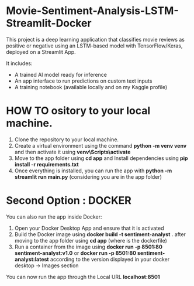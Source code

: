 # Movie-Sentiment-Analysis-LSTM-Streamlit-Docker

This project is a deep learning application that classifies movie reviews as positive or negative using an LSTM-based model with TensorFlow/Keras, deployed on a Streamlit App.

It includes:

- A trained AI model ready for inference
- An app interface to run predictions on custom text inputs
- A training notebook (available locally and on my Kaggle profile)  

# HOW TO ository to your local machine.
1. Clone the repository to your local machine.
2. Create a virtual environment using the command **python -m venv venv** and then activate it using **venv\Scripts\activate**
3. Move to the app folder using **cd app** and Install dependencies using **pip install -r requirements.txt**
4. Once everything is installed, you can run the app with **python -m streamlit run main.py** (considering you are in the app folder)

# Second Option : DOCKER
You can also run the app inside Docker:
1. Open your Docker Desktop App and ensure that it is activated
2. Build the Docker image using **docker build -t sentiment-analyst .** after moving to the app folder using **cd app** (where is the dockerfile)
3. Run a container from the image using **docker run -p 8501:80 sentiment-analyst:v1.0** or **docker run -p 8501:80 sentiment-analyst:latest** according to the version displayed in your docker desktop -> Images section

You can now run the app through the Local URL **localhost:8501**
